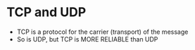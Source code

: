 # TCP and UDP

- TCP is a protocol for the carrier (transport) of the message
- So is UDP, but TCP is MORE RELIABLE than UDP